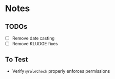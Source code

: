 # Notes

## TODOs

- [ ] Remove date casting
- [ ] Remove KLUDGE fixes

## To Test

- Verify `@roleCheck` properly enforces permissions